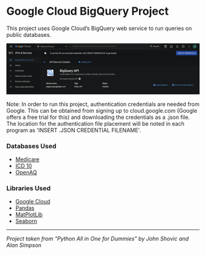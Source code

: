 # Google Cloud BigQuery Project

This project uses Google Cloud’s BigQuery web service to run queries on public databases.

![Google Cloud Dashboard](BigQueryAPI.png)

Note: In order to run this project, authentication credentials are needed from Google.
This can be obtained from signing up to cloud.google.com (Google offers a free trial for
this) and downloading the credentials as a .json file. The location for the authentication 
file placement will be noted in each program as 'INSERT .JSON CREDENTIAL FILENAME'.

### Databases Used

* [Medicare](https://www.cms.gov/Outreach-and-Education/MLN/Educational-Tools/MLN901347-How-to-MCD/mcd/mcd/index.html)
* [ICD 10](https://www.cms.gov/Medicare/Coding/ICD10)
* [OpenAQ](https://openaq.org/#/about)

### Libraries Used

* [Google Cloud](https://cloud.google.com/docs)
* [Pandas](https://pandas.pydata.org/)
* [MatPlotLib](https://matplotlib.org/)
* [Seaborn](https://seaborn.pydata.org/)

---

*Project taken from "Python All in One for Dummies" by John Shovic and Alan Simpson*
